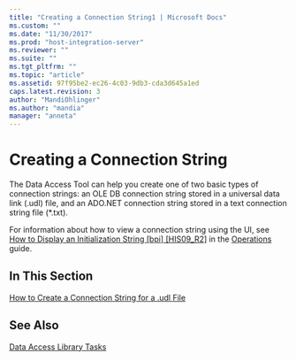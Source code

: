 ```yaml
---
title: "Creating a Connection String1 | Microsoft Docs"
ms.custom: ""
ms.date: "11/30/2017"
ms.prod: "host-integration-server"
ms.reviewer: ""
ms.suite: ""
ms.tgt_pltfrm: ""
ms.topic: "article"
ms.assetid: 97f95be2-ec26-4c03-9db3-cda3d645a1ed
caps.latest.revision: 3
author: "MandiOhlinger"
ms.author: "mandia"
manager: "anneta"
---
```

# Creating a Connection String
The Data Access Tool can help you create one of two basic types of connection strings: an OLE DB connection string stored in a universal data link (.udl) file, and an ADO.NET connection string stored in a text connection string file (*.txt).  
  
 For information about how to view a connection string using the UI, see [How to Display an Initialization String &#91;bpi&#93; &#91;HIS09_R2&#93;](http://msdn.microsoft.com/en-us/c9a1181a-15d5-4498-8c3b-cd58b2a189d9) in the [Operations](./operations1.md) guide.  
  
## In This Section  
 [How to Create a Connection String for a .udl File](../core/how-to-create-a-connection-string-for-a-udl-file2.md)  
  
## See Also  
 [Data Access Library Tasks](../core/data-access-library-tasks1.md)